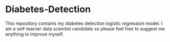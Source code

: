 # Diabetes-Detection
This repository contains my diabetes detection logistic regression model. I am a self-learner data scientist candidate so please feel free to suggest me anything to improve myself.
